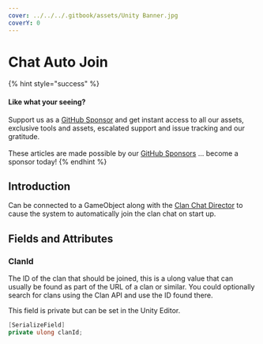 ```yaml
---
cover: ../../../.gitbook/assets/Unity Banner.jpg
coverY: 0
---
```


# Chat Auto Join

{% hint style="success" %}
#### Like what your seeing?

Support us as a [GitHub Sponsor](../../../become-a-sponsor/) and get instant access to all our assets, exclusive tools and assets, escalated support and issue tracking and our gratitude.\
\
These articles are made possible by our [GitHub Sponsors](../../../become-a-sponsor/) ... become a sponsor today!
{% endhint %}

## &#x20;Introduction

Can be connected to a GameObject along with the [Clan Chat Director](clan-chat-director.md) to cause the system to automatically join the clan chat on start up.

## Fields and Attributes

### ClanId

The ID of the clan that should be joined, this is a ulong value that can usually be found as part of the URL of a clan or similar. You could optionally search for clans using the Clan API and use the ID found there.

This field is private but can be set in the Unity Editor.

```csharp
[SerializeField]
private ulong clanId;
```
